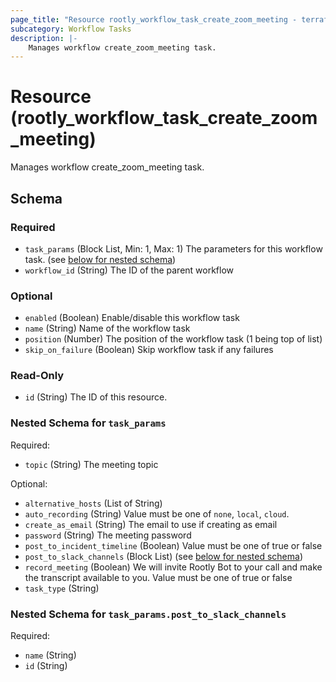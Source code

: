 ```yaml
---
page_title: "Resource rootly_workflow_task_create_zoom_meeting - terraform-provider-rootly"
subcategory: Workflow Tasks
description: |-
    Manages workflow create_zoom_meeting task.
---
```


# Resource (rootly_workflow_task_create_zoom_meeting)

Manages workflow create_zoom_meeting task.



<!-- schema generated by tfplugindocs -->
## Schema

### Required

- `task_params` (Block List, Min: 1, Max: 1) The parameters for this workflow task. (see [below for nested schema](#nestedblock--task_params))
- `workflow_id` (String) The ID of the parent workflow

### Optional

- `enabled` (Boolean) Enable/disable this workflow task
- `name` (String) Name of the workflow task
- `position` (Number) The position of the workflow task (1 being top of list)
- `skip_on_failure` (Boolean) Skip workflow task if any failures

### Read-Only

- `id` (String) The ID of this resource.

<a id="nestedblock--task_params"></a>
### Nested Schema for `task_params`

Required:

- `topic` (String) The meeting topic

Optional:

- `alternative_hosts` (List of String)
- `auto_recording` (String) Value must be one of `none`, `local`, `cloud`.
- `create_as_email` (String) The email to use if creating as email
- `password` (String) The meeting password
- `post_to_incident_timeline` (Boolean) Value must be one of true or false
- `post_to_slack_channels` (Block List) (see [below for nested schema](#nestedblock--task_params--post_to_slack_channels))
- `record_meeting` (Boolean) We will invite Rootly Bot to your call and make the transcript available to you. Value must be one of true or false
- `task_type` (String)

<a id="nestedblock--task_params--post_to_slack_channels"></a>
### Nested Schema for `task_params.post_to_slack_channels`

Required:

- `name` (String)
- `id` (String)
